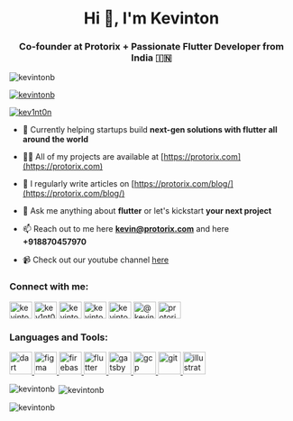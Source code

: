 <h1 align="center">Hi 👋, I'm Kevinton</h1>
<h3 align="center">Co-founder at Protorix + Passionate Flutter Developer from India 🇮🇳</h3>

<p align="left"> <img src="https://komarev.com/ghpvc/?username=kevintonb&label=Profile%20views&color=0e75b6&style=flat" alt="kevintonb" /> </p>

<p align="left"> <a href="https://github.com/ryo-ma/github-profile-trophy"><img src="https://github-profile-trophy.vercel.app/?username=kevintonb" alt="kevintonb" /></a> </p>

<p align="left"> <a href="https://twitter.com/kev1nt0n" target="blank"><img src="https://img.shields.io/twitter/follow/kev1nt0n?logo=twitter&style=for-the-badge" alt="kev1nt0n" /></a> </p>

- 🔭 Currently helping startups build **next-gen solutions with flutter all around the world**

- 👨‍💻 All of my projects are available at [https://protorix.com](https://protorix.com)

- 📝 I regularly write articles on [https://protorix.com/blog/](https://protorix.com/blog/)

- 💬 Ask me anything about **flutter** or let's kickstart **your next project**

- 📫 Reach out to me here **kevin@protorix.com** and here **+918870457970**

- 📹 Check out our youtube channel [here](https://www.youtube.com/channel/UCbAb20dlr3k9miu08Ee33ZA)

<h3 align="left">Connect with me:</h3>
<p align="left">
<a href="https://dev.to/kevintonb" target="blank"><img align="center" src="https://cdn.jsdelivr.net/npm/simple-icons@3.0.1/icons/dev-dot-to.svg" alt="kevintonb" height="30" width="40" /></a>
<a href="https://twitter.com/kev1nt0n" target="blank"><img align="center" src="https://cdn.jsdelivr.net/npm/simple-icons@3.0.1/icons/twitter.svg" alt="kev1nt0n" height="30" width="40" /></a>
<a href="https://linkedin.com/in/kevintonb" target="blank"><img align="center" src="https://cdn.jsdelivr.net/npm/simple-icons@3.0.1/icons/linkedin.svg" alt="kevintonb" height="30" width="40" /></a>
<a href="https://fb.com/kevintonb" target="blank"><img align="center" src="https://cdn.jsdelivr.net/npm/simple-icons@3.0.1/icons/facebook.svg" alt="kevintonb" height="30" width="40" /></a>
<a href="https://instagram.com/kevintonb" target="blank"><img align="center" src="https://cdn.jsdelivr.net/npm/simple-icons@3.0.1/icons/instagram.svg" alt="kevintonb" height="30" width="40" /></a>
<a href="https://medium.com/@kevintonb" target="blank"><img align="center" src="https://cdn.jsdelivr.net/npm/simple-icons@3.0.1/icons/medium.svg" alt="@kevintonb" height="30" width="40" /></a>
<a href="https://www.youtube.com/c/protorixcode" target="blank"><img align="center" src="https://cdn.jsdelivr.net/npm/simple-icons@3.0.1/icons/youtube.svg" alt="protorixcode" height="30" width="40" /></a>
</p>

<h3 align="left">Languages and Tools:</h3>
<p align="left"> <a href="https://dart.dev" target="_blank"> <img src="https://www.vectorlogo.zone/logos/dartlang/dartlang-icon.svg" alt="dart" width="40" height="40"/> </a> <a href="https://www.figma.com/" target="_blank"> <img src="https://www.vectorlogo.zone/logos/figma/figma-icon.svg" alt="figma" width="40" height="40"/> </a> <a href="https://firebase.google.com/" target="_blank"> <img src="https://www.vectorlogo.zone/logos/firebase/firebase-icon.svg" alt="firebase" width="40" height="40"/> </a> <a href="https://flutter.dev" target="_blank"> <img src="https://www.vectorlogo.zone/logos/flutterio/flutterio-icon.svg" alt="flutter" width="40" height="40"/> </a> <a href="https://www.gatsbyjs.com/" target="_blank"> <img src="https://www.vectorlogo.zone/logos/gatsbyjs/gatsbyjs-icon.svg" alt="gatsby" width="40" height="40"/> </a> <a href="https://cloud.google.com" target="_blank"> <img src="https://www.vectorlogo.zone/logos/google_cloud/google_cloud-icon.svg" alt="gcp" width="40" height="40"/> </a> <a href="https://git-scm.com/" target="_blank"> <img src="https://www.vectorlogo.zone/logos/git-scm/git-scm-icon.svg" alt="git" width="40" height="40"/> </a>  <a href="https://www.adobe.com/in/products/illustrator.html" target="_blank"> <img src="https://www.vectorlogo.zone/logos/adobe_illustrator/adobe_illustrator-icon.svg" alt="illustrator" width="40" height="40"/> </a> </p>

<p><img align="left" src="https://github-readme-stats.vercel.app/api/top-langs?username=kevintonb&show_icons=true&locale=en&layout=compact" alt="kevintonb" /></p>

<p>&nbsp;<img align="center" src="https://github-readme-stats.vercel.app/api?username=kevintonb&show_icons=true&locale=en" alt="kevintonb" /></p>

<p><img align="center" src="https://github-readme-streak-stats.herokuapp.com/?user=kevintonb&" alt="kevintonb" /></p>

